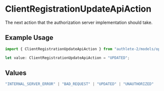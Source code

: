# ClientRegistrationUpdateApiAction

The next action that the authorization server implementation should take.


## Example Usage

```typescript
import { ClientRegistrationUpdateApiAction } from "authlete-2/models/operations";

let value: ClientRegistrationUpdateApiAction = "UPDATED";
```

## Values

```typescript
"INTERNAL_SERVER_ERROR" | "BAD_REQUEST" | "UPDATED" | "UNAUTHORIZED"
```